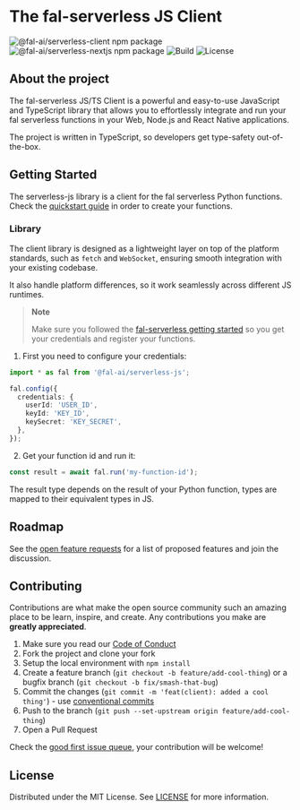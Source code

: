 # The fal-serverless JS Client

![@fal-ai/serverless-client npm package](https://img.shields.io/npm/v/@fal-ai/serverless-client?color=%237527D7&label=client&style=flat-square)
![@fal-ai/serverless-nextjs npm package](https://img.shields.io/npm/v/@fal-ai/serverless-nextjs?color=%237527D7&label=nextjs-proxy&style=flat-square)
![Build](https://img.shields.io/github/actions/workflow/status/fal-ai/serverless-js/build.yml?style=flat-square)
![License](https://img.shields.io/github/license/fal-ai/serverless-js?style=flat-square)

## About the project

The fal-serverless JS/TS Client is a powerful and easy-to-use JavaScript and TypeScript library that allows you to effortlessly integrate and run your fal serverless functions in your Web, Node.js and React Native applications.

The project is written in TypeScript, so developers get type-safety out-of-the-box.

## Getting Started

The serverless-js library is a client for the fal serverless Python functions. Check the [quickstart guide](https://docs.fal.ai/fal-serverless/quickstart) in order to create your functions.

### Library

The client library is designed as a lightweight layer on top of the platform standards, such as `fetch` and `WebSocket`, ensuring smooth integration with your existing codebase.

It also handle platform differences, so it work seamlessly across different JS runtimes.

> **Note**
>
> Make sure you followed the [fal-serverless getting started](https://docs.fal.ai/fal-serverless/quickstart) so you get your credentials and register your functions.

1. First you need to configure your credentials:

```ts
import * as fal from '@fal-ai/serverless-js';

fal.config({
  credentials: {
    userId: 'USER_ID',
    keyId: 'KEY_ID',
    keySecret: 'KEY_SECRET',
  },
});
```

2. Get your function id and run it:

```ts
const result = await fal.run('my-function-id');
```

The result type depends on the result of your Python function, types are mapped to their equivalent types in JS.

## Roadmap

See the [open feature requests](https://github.com/fal-ai/serverless-js/labels/enhancement) for a list of proposed features and join the discussion.

## Contributing

Contributions are what make the open source community such an amazing place to be learn, inspire, and create. Any contributions you make are **greatly appreciated**.

1. Make sure you read our [Code of Conduct](https://github.com/fal-ai/serverless-js/blob/main/CODE_OF_CONDUCT.md)
2. Fork the project and clone your fork
3. Setup the local environment with `npm install`
4. Create a feature branch (`git checkout -b feature/add-cool-thing`) or a bugfix branch (`git checkout -b fix/smash-that-bug`)
5. Commit the changes (`git commit -m 'feat(client): added a cool thing'`) - use [conventional commits](https://conventionalcommits.org)
6. Push to the branch (`git push --set-upstream origin feature/add-cool-thing`)
7. Open a Pull Request

Check the [good first issue queue](https://github.com/fal-ai/serverless-js/labels/good+first+issue), your contribution will be welcome!

## License

Distributed under the MIT License. See [LICENSE](https://github.com/fal-ai/serverless-js/blob/main/LICENSE) for more information.
